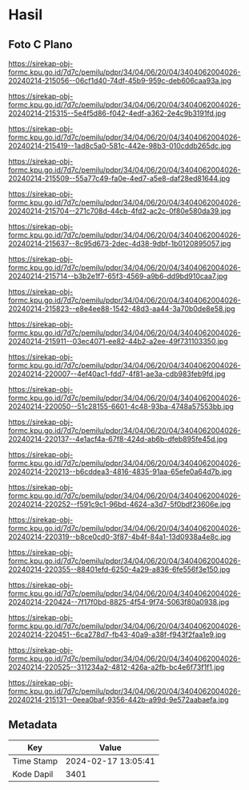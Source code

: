 # Hasil

## Foto C Plano

https://sirekap-obj-formc.kpu.go.id/7d7c/pemilu/pdpr/34/04/06/20/04/3404062004026-20240214-215056--06cf1d40-74df-45b9-959c-deb606caa93a.jpg

https://sirekap-obj-formc.kpu.go.id/7d7c/pemilu/pdpr/34/04/06/20/04/3404062004026-20240214-215315--5e4f5d86-f042-4edf-a362-2e4c9b3191fd.jpg

https://sirekap-obj-formc.kpu.go.id/7d7c/pemilu/pdpr/34/04/06/20/04/3404062004026-20240214-215419--1ad8c5a0-581c-442e-98b3-010cddb265dc.jpg

https://sirekap-obj-formc.kpu.go.id/7d7c/pemilu/pdpr/34/04/06/20/04/3404062004026-20240214-215509--55a77c49-fa0e-4ed7-a5e8-daf28ed81644.jpg

https://sirekap-obj-formc.kpu.go.id/7d7c/pemilu/pdpr/34/04/06/20/04/3404062004026-20240214-215704--271c708d-44cb-4fd2-ac2c-0f80e580da39.jpg

https://sirekap-obj-formc.kpu.go.id/7d7c/pemilu/pdpr/34/04/06/20/04/3404062004026-20240214-215637--8c95d673-2dec-4d38-9dbf-1b0120895057.jpg

https://sirekap-obj-formc.kpu.go.id/7d7c/pemilu/pdpr/34/04/06/20/04/3404062004026-20240214-215714--b3b2e1f7-65f3-4569-a9b6-dd9bd910caa7.jpg

https://sirekap-obj-formc.kpu.go.id/7d7c/pemilu/pdpr/34/04/06/20/04/3404062004026-20240214-215823--e8e4ee88-1542-48d3-aa44-3a70b0de8e58.jpg

https://sirekap-obj-formc.kpu.go.id/7d7c/pemilu/pdpr/34/04/06/20/04/3404062004026-20240214-215911--03ec4071-ee82-44b2-a2ee-49f731103350.jpg

https://sirekap-obj-formc.kpu.go.id/7d7c/pemilu/pdpr/34/04/06/20/04/3404062004026-20240214-220007--4ef40ac1-fdd7-4f81-ae3a-cdb983feb9fd.jpg

https://sirekap-obj-formc.kpu.go.id/7d7c/pemilu/pdpr/34/04/06/20/04/3404062004026-20240214-220050--51c28155-6601-4c48-93ba-4748a57553bb.jpg

https://sirekap-obj-formc.kpu.go.id/7d7c/pemilu/pdpr/34/04/06/20/04/3404062004026-20240214-220137--4e1acf4a-67f8-424d-ab6b-dfeb895fe45d.jpg

https://sirekap-obj-formc.kpu.go.id/7d7c/pemilu/pdpr/34/04/06/20/04/3404062004026-20240214-220213--b6cddea3-4816-4835-91aa-65efe0a64d7b.jpg

https://sirekap-obj-formc.kpu.go.id/7d7c/pemilu/pdpr/34/04/06/20/04/3404062004026-20240214-220252--f591c9c1-96bd-4624-a3d7-5f0bdf23606e.jpg

https://sirekap-obj-formc.kpu.go.id/7d7c/pemilu/pdpr/34/04/06/20/04/3404062004026-20240214-220319--b8ce0cd0-3f87-4b4f-84a1-13d0938a4e8c.jpg

https://sirekap-obj-formc.kpu.go.id/7d7c/pemilu/pdpr/34/04/06/20/04/3404062004026-20240214-220355--88401efd-6250-4a29-a836-6fe556f3e150.jpg

https://sirekap-obj-formc.kpu.go.id/7d7c/pemilu/pdpr/34/04/06/20/04/3404062004026-20240214-220424--7f17f0bd-8825-4f54-9f74-5063f80a0938.jpg

https://sirekap-obj-formc.kpu.go.id/7d7c/pemilu/pdpr/34/04/06/20/04/3404062004026-20240214-220451--6ca278d7-fb43-40a9-a38f-f943f2faa1e9.jpg

https://sirekap-obj-formc.kpu.go.id/7d7c/pemilu/pdpr/34/04/06/20/04/3404062004026-20240214-220525--311234a2-4812-426a-a2fb-bc4e6f73f1f1.jpg

https://sirekap-obj-formc.kpu.go.id/7d7c/pemilu/pdpr/34/04/06/20/04/3404062004026-20240214-215131--0eea0baf-9356-442b-a99d-9e572aabaefa.jpg


## Metadata

| Key        | Value               |
| ---------- | ------------------- |
| Time Stamp | 2024-02-17 13:05:41 |
| Kode Dapil | 3401                |



